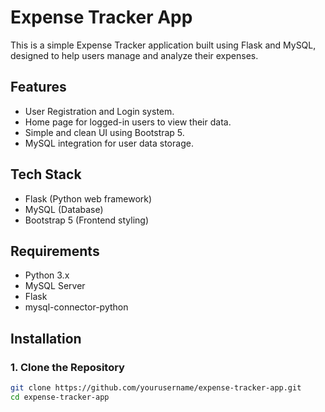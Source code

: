# Expense Tracker App

This is a simple Expense Tracker application built using Flask and MySQL, designed to help users manage and analyze their expenses.

## Features
- User Registration and Login system.
- Home page for logged-in users to view their data.
- Simple and clean UI using Bootstrap 5.
- MySQL integration for user data storage.

## Tech Stack
- Flask (Python web framework)
- MySQL (Database)
- Bootstrap 5 (Frontend styling)

## Requirements
- Python 3.x
- MySQL Server
- Flask
- mysql-connector-python

## Installation

### 1. Clone the Repository
```bash
git clone https://github.com/yourusername/expense-tracker-app.git
cd expense-tracker-app
